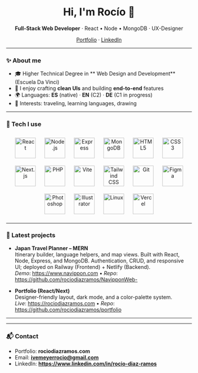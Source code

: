 <!-- Profile README for rociodiazramos -->
<div align="center">

<h1>Hi, I'm Rocío 👋</h1>
<p><strong>Full-Stack Web Developer</strong> · React • Node • MongoDB · UX-Designer</p>

<a href="https://rociodiazramos.com" target="_blank">Portfolio</a> ·
<a href="https://www.linkedin.com/in/rocio-diaz-ramos" target="_blank">LinkedIn</a>

</div>

---

### ✨ About me
- 🎓 Higher Technical Degree in ** Web Design and Development** (Escuela Da Vinci)
- 🧰 I enjoy crafting **clean UIs** and building **end-to-end** features
- 🌍 Languages: **ES** (native) · **EN** (C2) · **DE** (C1 in progress)
- 🎒 Interests: traveling, learning languages, drawing

---

### 🧱 Tech I use
<p align="center">
  <!-- Core -->
  <img src="https://cdn.simpleicons.org/react"           width="56" height="56" title="React" alt="React" style="margin:10px;" />
  <img src="https://cdn.simpleicons.org/nodedotjs"       width="56" height="56" title="Node.js" alt="Node.js" style="margin:10px;" />
  <img src="https://cdn.simpleicons.org/express"         width="56" height="56" title="Express" alt="Express" style="margin:10px;" />
  <img src="https://cdn.simpleicons.org/mongodb"         width="56" height="56" title="MongoDB" alt="MongoDB" style="margin:10px;" />

  <!-- Frontend -->
  <img src="https://cdn.simpleicons.org/html5"           width="56" height="56" title="HTML5" alt="HTML5" style="margin:10px;" />
  <img src="https://cdn.simpleicons.org/css3"            width="56" height="56" title="CSS3" alt="CSS3" style="margin:10px;" />
  <img src="https://cdn.simpleicons.org/nextdotjs"       width="56" height="56" title="Next.js" alt="Next.js" style="margin:10px;" />
  <img src="https://cdn.simpleicons.org/php"             width="56" height="56" title="PHP" alt="PHP" style="margin:10px;" />
  <img src="https://cdn.simpleicons.org/vite"            width="56" height="56" title="Vite" alt="Vite" style="margin:10px;" />
  <img src="https://cdn.simpleicons.org/tailwindcss"     width="56" height="56" title="Tailwind CSS" alt="Tailwind CSS" style="margin:10px;" />

  <!-- Tools -->
  <img src="https://cdn.simpleicons.org/git"             width="56" height="56" title="Git" alt="Git" style="margin:10px;" />
  <img src="https://cdn.simpleicons.org/figma"           width="56" height="56" title="Figma" alt="Figma" style="margin:10px;" />
  <img src="https://cdn.simpleicons.org/adobephotoshop"  width="56" height="56" title="Photoshop" alt="Photoshop" style="margin:10px;" />
  <img src="https://cdn.simpleicons.org/adobeillustrator"width="56" height="56" title="Illustrator" alt="Illustrator" style="margin:10px;" />
  <img src="https://cdn.simpleicons.org/linux"           width="56" height="56" title="Linux" alt="Linux" style="margin:10px;" />
  <img src="https://cdn.simpleicons.org/vercel"          width="56" height="56" title="Vercel" alt="Vercel" style="margin:10px;" />
</p>


---

### 📌 Latest projects

- **Japan Travel Planner – MERN**  
   Itinerary builder, language helpers, and map views. Built with React, Node, Express, and MongoDB. Authentication, CRUD, and responsive UI; deployed on Railway (Frontend) + Netlify (Backend).  
  _Demo_: https://www.navippon.com • _Repo_: https://github.com/rociodiazramos/NavipponWeb-

- **Portfolio (React/Next)**  
  Designer-friendly layout, dark mode, and a color-palette system.  
  _Live_: https://rociodiazramos.com • _Repo_: https://github.com/rociodiazramos/portfolio

---


---

### 📬 Contact
- Portfolio: **rociodiazramos.com**  
- Email: **ivemeyerrocio@gmail.com**  
- LinkedIn: **https://www.linkedin.com/in/rocio-diaz-ramos**
